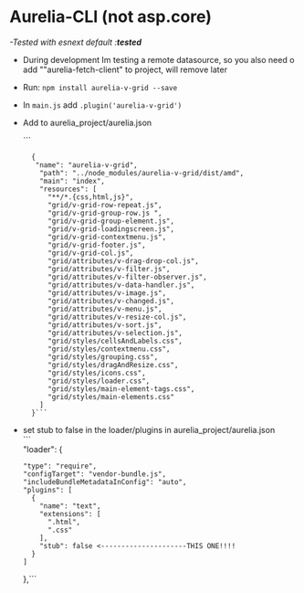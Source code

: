 # Aurelia-CLI \(not asp.core\)

_-Tested with esnext default :**tested**_

* During development Im testing a remote datasource, so you also need o add ""aurelia-fetch-client" to project, will remove later
* Run: `npm install aurelia-v-grid --save`
* In `main.js` add `.plugin('aurelia-v-grid')`
* Add to aurelia\_project/aurelia.json

  \`\`\`

  ```text
    {
     "name": "aurelia-v-grid",
      "path": "../node_modules/aurelia-v-grid/dist/amd",
      "main": "index",
      "resources": [
        "**/*.{css,html,js}",
        "grid/v-grid-row-repeat.js",
        "grid/v-grid-group-row.js ",
        "grid/v-grid-group-element.js",
        "grid/v-grid-loadingscreen.js",
        "grid/v-grid-contextmenu.js",
        "grid/v-grid-footer.js",
        "grid/v-grid-col.js",
        "grid/attributes/v-drag-drop-col.js",
        "grid/attributes/v-filter.js",
        "grid/attributes/v-filter-observer.js",
        "grid/attributes/v-data-handler.js",
        "grid/attributes/v-image.js",
        "grid/attributes/v-changed.js",
        "grid/attributes/v-menu.js",
        "grid/attributes/v-resize-col.js",
        "grid/attributes/v-sort.js",
        "grid/attributes/v-selection.js",
        "grid/styles/cellsAndLabels.css",
        "grid/styles/contextmenu.css",
        "grid/styles/grouping.css",
        "grid/styles/dragAndResize.css",
        "grid/styles/icons.css",
        "grid/styles/loader.css",
        "grid/styles/main-element-tags.css",
        "grid/styles/main-elements.css"
      ]
    }```
  ```

* set stub to false in the loader/plugins in aurelia\_project/aurelia.json  
  \`\`\`  
  "loader": {

  ```text
  "type": "require",
  "configTarget": "vendor-bundle.js",
  "includeBundleMetadataInConfig": "auto",
  "plugins": [
    {
      "name": "text",
      "extensions": [
        ".html",
        ".css"
      ],
      "stub": false <---------------------THIS ONE!!!!
    }
  ]
  ```

  },\`\`\`

